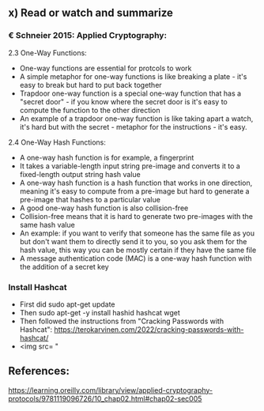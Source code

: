 ## x) Read or watch and summarize 

### € Schneier 2015: Applied Cryptography:

 2.3 One-Way Functions:
 - One-way functions are essential for protcols to work
 - A simple metaphor for one-way functions is like breaking a plate - it's easy to break but hard to put back together
 - Trapdoor one-way function is a special one-way function that has a "secret door" - if you know where the secret door is it's easy to compute the function to the other direction
 - An example of a trapdoor one-way function is like taking apart a watch, it's hard but with the secret - metaphor for the instructions - it's easy.

 2.4 One-Way Hash Functions:
 - A one-way hash function is for example, a fingerprint
 - It takes a variable-length input string pre-image and converts it to a fixed-length output string hash value
 - A one-way hash function is a hash function that works in one direction, meaning it's easy to compute from a pre-image but hard to generate a pre-image that hashes to a particular value
 - A good one-way hash function is also collision-free
 - Collision-free means that it is hard to generate two pre-images with the same hash value
 - An example: if you want to verify that someone has the same file as you but don't want them to directly send it to you, so you ask them for the hash value, this way you can be mostly certain if they have the same file
 - A message authentication code (MAC) is a one-way hash function with the addition of a secret key

### Install Hashcat
- First did sudo apt-get update
- Then sudo apt-get -y install hashid hashcat wget
- Then followed the instructions from "Cracking Passwords with Hashcat": https://terokarvinen.com/2022/cracking-passwords-with-hashcat/
- <img src= "

## References:
https://learning.oreilly.com/library/view/applied-cryptography-protocols/9781119096726/10_chap02.html#chap02-sec005

